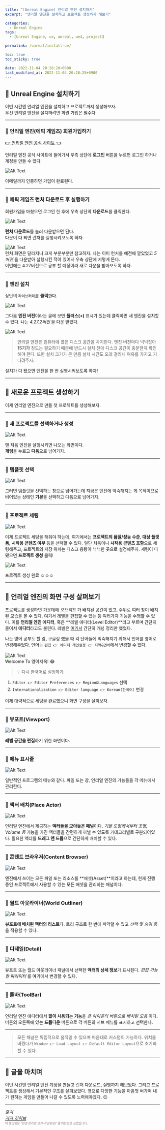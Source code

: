 ```yaml
---
title: "[Unreal Engine] 언리얼 엔진 설치하기"
excerpt: "언리얼 엔진을 설치하고 프로젝트 생성까지 해보기"

categories:
  - Unreal Engine
tags:
  - [Unreal Engine, ue, unreal, ue4, project]

permalink: /unreal/install-ue/

toc: true
toc_sticky: true

date: 2022-11-04 20:28:20+0900
last_modified_at: 2022-11-04 20:28:25+0900
---
```


## 👻 Unreal Engine 설치하기
이번 시간엔 언리얼 엔진을 설치하고 프로젝트까지 생성해보자.   
우선 언리얼 엔진을 설치하려면 회원 가입은 필수다.

***

### 🌱 언리얼 엔진(에픽 게임즈) 회원가입하기

[👉 언리얼 엔진 공식 사이트 👈](https://www.unrealengine.com/ko/)

언리얼 엔진 공식 사이트에 들어가서 우측 상단에 **로그인** 버튼을 누르면 로그인 하거나 계정을 만들 수 있다.

![Alt Text](/assets/images/posts_img/engines/unreal/install-ue/sing-up-1.PNG)   

이메일까지 인증하면 가입이 완료된다.

***

### 🌱 에픽 게임즈 런처 다운로드 후 실행하기
회원가입을 마쳤으면 로그인 한 후에 우측 상단의 **다운로드**를 클릭한다.

![Alt Text](/assets/images/posts_img/engines/unreal/install-ue/download-1.PNG)   

**런처 다운로드**를 눌러 다운받으면 된다.   
다운이 다 되면 런처를 실행시켜보도록 하자.

![Alt Text](/assets/images/posts_img/engines/unreal/install-ue/launcher.PNG)   
런처 화면은 달라지니 크게 부분부분만 참고하자. 나는 이미 런처를 예전에 깔았었고 _5버전_ 을 다운받아 실행시킨 적이 있어서 우측 상단에 저렇게 뜬다.   
이번에는 4.27버전으로 공부 할 예정이라 새로 다운을 받아보도록 하자.   

***

### 🌱 엔진 설치
상단의 ```라이브러리```를 **클릭**한다.

![Alt Text](/assets/images/posts_img/engines/unreal/install-ue/launcher-2.PNG)   

그다음 **엔진 버전**이라는 글에 보면 **플러스(+)** 표시가 있는데 클릭하면 새 엔진을 설치할 수 있다. 나는 _4.27.2버전_ 을 다운 받았다.

![Alt Text](/assets/images/posts_img/engines/unreal/install-ue/launcher-3.PNG)   

> 언리얼 엔진은 컴퓨터에 많은 디스크 공간을 차지한다. 엔진 버전마다 넉넉잡아 **15기가** 정도는 필요하기 때문에 반드시 설치 전에 디스크 공간이 충분한지 확인해야 한다. 또한 설치 크기가 큰 만큼 설치 시간도 오래 걸리니 여유를 가지고 기다려주자.

설치가 다 됐으면 엔진을 한 번 실행시켜보도록 하자!

***

## 👻 새로운 프로젝트 생성하기
이제 언리얼 엔진으로 만들 첫 프로젝트를 생성해보자.

***

### 🌱 새 프로젝트를 선택하거나 생성
![Alt Text](/assets/images/posts_img/engines/unreal/install-ue/project-1.PNG)   

맨 처음 엔진을 실행시키면 나오는 화면이다.   
**게임**을 누르고 **다음**으로 넘어가자.

***

### 🌱 템플릿 선택
![Alt Text](/assets/images/posts_img/engines/unreal/install-ue/project-2.PNG)   

그러면 템플릿을 선택하는 창으로 넘어가는데 지금은 엔진에 익숙해지는 게 목적이므로 비어있는 상태인 **기본**을 선택하고 다음으로 넘어가자.

*** 

### 🌱 프로젝트 세팅
![Alt Text](/assets/images/posts_img/engines/unreal/install-ue/project-3.PNG)   

이제 프로젝트 세팅을 해줘야 하는데, 여기에서는 **프로젝트의 품질/성능 수준**, **대상 플랫폼**, **시작용 콘텐츠 여부** 등을 선택할 수 있다. 일단 처음이니 **시작용 콘텐츠 포함**으로 세팅해주고, 프로젝트의 저장 위치는 디스크 용량이 넉넉한 곳으로 설정해주자. 세팅이 다 됐으면 **프로젝트 생성** 클릭!

![Alt Text](/assets/images/posts_img/engines/unreal/install-ue/project-3.PNG)   

프로젝트 생성 완료 ☺☺☺

***

## 👻 언리얼 엔진의 화면 구성 살펴보기
프로젝트를 생성하면 가운데에 _오브젝트_ 가 배치된 공간이 있고, 주위로 여러 창이 배치된 모습을 볼 수 있다. 여기서 레벨을 편집할 수 있는 등 여러가지 기능을 수행할 수 있다. 이를 **언리얼 엔진 에디터**, 혹은 **레벨 에디터(Level Editor)**라고 부르며 간단히 줄여서 **에디터**라고도 불린다. 레벨은 [여기서](/unreal/unreal-summary/#-레벨-구성) 간단히 개념 정리만 했었다.   

나는 영어 공부도 할 겸, 구글링 했을 때 각 단어들에 익숙해지기 위해서 언어를 영어로 변경해주었다. 언어는 ``` 편집 👉 에디터 개인설정 👉 지역&언어 ```에서 변경할 수 있다.

![Alt Text](/assets/images/posts_img/engines/unreal/install-ue/english.PNG)   
Welcome To 영어지옥! 😂

> 💡 다시 한국어로 설정하기   
1. ``` Editor 👉 Editor Preferences 👉 Region&Languages ``` 선택
2. ``` Internationalization 👉 Editor language 👉 Korean(한국어) ``` 변경

이제 대략적으로 세팅을 완료했으니 화면 구성을 살펴보자.

***

### 🌱 뷰포트(Viewport)
![Alt Text](/assets/images/posts_img/engines/unreal/install-ue/screen-1.PNG)   

**레벨 공간을 편집**하기 위한 화면이다.

***

### 🌱 메뉴 표시줄
![Alt Text](/assets/images/posts_img/engines/unreal/install-ue/screen-2.PNG)   

일반적인 프로그램의 메뉴와 같다. 파일 또는 창, 언리얼 엔진의 기능들을 각 메뉴에서 관리한다.

***

### 🌱 액터 배치(Place Actor)
![Alt Text](/assets/images/posts_img/engines/unreal/install-ue/screen-3.PNG)   

언리얼 엔진에서 제공하는 **액터들을 모아놓은 패널**이다. _기본 도형에서부터 조명, Volume 등_ 기능을 가진 액터들을 간편하게 꺼낼 수 있도록 카테고리별로 구분되어있다. 필요한 액터를 **드래그 앤 드롭**으로 간단하게 배치할 수 있다.

***

### 🌱 콘텐트 브라우저(Content Browser)
![Alt Text](/assets/images/posts_img/engines/unreal/install-ue/screen-4.PNG)   

엔진에서 쓰이는 모든 파일 또는 리소스를 **애셋(Asset)**이라고 하는데, 현재 진행 중인 프로젝트에서 사용할 수 있는 모든 애셋을 관리하는 패널이다.

***

### 🌱 월드 아웃라이너(World Outliner)
![Alt Text](/assets/images/posts_img/engines/unreal/install-ue/screen-5.PNG)   

**뷰포트에 배치된 액터의 리스트**다. 트리 구조로 한 번에 파악할 수 있고 _선택 및 숨김 등_ 을 적용할 수 있다.

***

### 🌱 디테일(Detail)
![Alt Text](/assets/images/posts_img/engines/unreal/install-ue/screen-6.PNG)   

뷰포트 또는 월드 아웃라이너 패널에서 선택한 **액터의 상세 정보**가 표시된다. _편집 가능한 파라미터_ 를 여기에서 변경할 수 있다.

***

### 🌱 툴바(ToolBar)
![Alt Text](/assets/images/posts_img/engines/unreal/install-ue/screen-7.PNG)   

언리얼 엔진 에디터에서 **많이 사용되는 기능**을 _큰 아이콘의 버튼으로 배치된 모음_ 이다. 버튼의 오른쪽에 있는 **드롭다운** 버튼으로 각 버튼의 서브 메뉴를 표시하고 선택한다.

***

> 모든 패널은 독립적으로 움직일 수 있으며 마음대로 커스텀이 가능하다. 위치를 바꿨다가 ``` Window 👉 Load Layout 👉 Default Editor Layout ```으로 초기화할 수 있다.

***

## 👻 글을 마치며
이번 시간엔 언리얼 엔진 계정을 만들고 런처 다운로드, 실행까지 해보았다. 그리고 프로젝트를 생성해서 기본적인 구조를 살펴보았다. 앞으로 다양한 기능을 마음껏 써가며 내가 원하는 게임을 만들어 나갈 수 있도록 노력해야겠다. 😉

***

_출처_   
_[저자 깃허브](https://github.com/araxrlab/lifeunreal)_   
<span style="font-size: 0.7em; color: gray;">이 포스팅은 _'인생 언리얼 교과서(성안당)'_ 를 바탕으로 쓰였습니다.</span>   